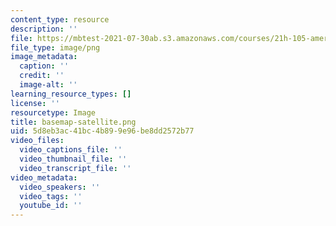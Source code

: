 ```yaml
---
content_type: resource
description: ''
file: https://mbtest-2021-07-30ab.s3.amazonaws.com/courses/21h-105-american-classics-fall-2002/basemap-satellite.png
file_type: image/png
image_metadata:
  caption: ''
  credit: ''
  image-alt: ''
learning_resource_types: []
license: ''
resourcetype: Image
title: basemap-satellite.png
uid: 5d8eb3ac-41bc-4b89-9e96-be8dd2572b77
video_files:
  video_captions_file: ''
  video_thumbnail_file: ''
  video_transcript_file: ''
video_metadata:
  video_speakers: ''
  video_tags: ''
  youtube_id: ''
---
```

